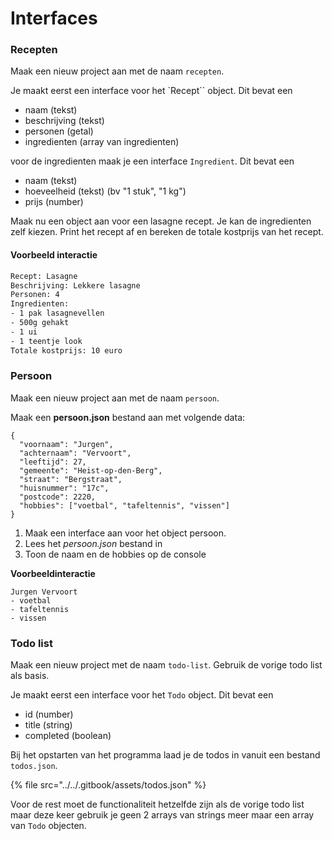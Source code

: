 # Interfaces

### Recepten

Maak een nieuw project aan met de naam `recepten`.

Je maakt eerst een interface voor het \`Recept\`\` object. Dit bevat een

* naam (tekst)
* beschrijving (tekst)
* personen (getal)
* ingredienten (array van ingredienten)

voor de ingredienten maak je een interface `Ingredient`. Dit bevat een

* naam (tekst)
* hoeveelheid (tekst) (bv "1 stuk", "1 kg")
* prijs (number)

Maak nu een object aan voor een lasagne recept. Je kan de ingredienten zelf kiezen. Print het recept af en bereken de totale kostprijs van het recept.

#### Voorbeeld interactie

```bash
Recept: Lasagne
Beschrijving: Lekkere lasagne
Personen: 4
Ingredienten:
- 1 pak lasagnevellen
- 500g gehakt
- 1 ui
- 1 teentje look
Totale kostprijs: 10 euro
```

### Persoon

Maak een nieuw project aan met de naam `persoon`.

Maak een **persoon.json** bestand aan met volgende data:

```
{
  "voornaam": "Jurgen",
  "achternaam": "Vervoort",
  "leeftijd": 27,
  "gemeente": "Heist-op-den-Berg",
  "straat": "Bergstraat",
  "huisnummer": "17c",
  "postcode": 2220,
  "hobbies": ["voetbal", "tafeltennis", "vissen"]
}
```

1. Maak een interface aan voor het object persoon.&#x20;
2. Lees het _persoon.json_ bestand in
3. Toon de naam en de hobbies op de console

**Voorbeeldinteractie**

```
Jurgen Vervoort
- voetbal
- tafeltennis
- vissen
```

### Todo list

Maak een nieuw project met de naam `todo-list`. Gebruik de vorige todo list als basis.

Je maakt eerst een interface voor het `Todo` object. Dit bevat een&#x20;

* id (number)&#x20;
* title (string)&#x20;
* completed (boolean)

Bij het opstarten van het programma laad je de todos in vanuit een bestand `todos.json`.

{% file src="../../.gitbook/assets/todos.json" %}

Voor de rest moet de functionaliteit hetzelfde zijn als de vorige todo list maar deze keer gebruik je geen 2 arrays van strings meer maar een array van `Todo` objecten.
